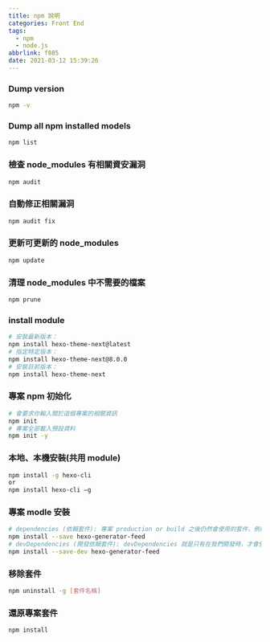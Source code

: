 ```yaml
---
title: npm 說明
categories: Front End
tags:
  - npm
  - node.js
abbrlink: f085
date: 2021-03-12 15:39:26
---
```


### Dump version

``` bash
npm -v
```

### Dump all npm installed models

``` bash
npm list
```
<!--more-->

### 檢查 node_modules 有相關資安漏洞
``` bash
npm audit
```

### 自動修正相關漏洞
``` bash
npm audit fix
```

### 更新可更新的 node_modules
``` bash
npm update
```

### 清理 node_modules 中不需要的檔案
``` bash
npm prune
```

### install module
``` bash
# 安裝最新版本：
npm install hexo-theme-next@latest
# 指定特定版本：
npm install hexo-theme-next@8.0.0
# 安裝目前版本：
npm install hexo-theme-next
```

### 專案 npm 初始化
``` bash
# 會要求你輸入關於這個專案的相關資訊
npm init
# 專案全部載入預設資料
npm init -y
```

### 本地、本機安裝(共用 module)
``` bash
npm install -g hexo-cli
or
npm install hexo-cli –g
```

### 專案 modle 安裝
``` bash
# dependencies (依賴套件): 專案 production or build 之後仍然會使用的套件，例如 jQuery、swiper 等等套件
npm install --save hexo-generator-feed
# devDependencies (開發依賴套件): devDependencies 就是只有在我們開發時，才會使用的套件，舉例來講 babel、esling 等
npm install --save-dev hexo-generator-feed
```

### 移除套件
``` bash
npm uninstall -g [套件名稱]
```

### 還原專案套件
``` bash
npm install
```